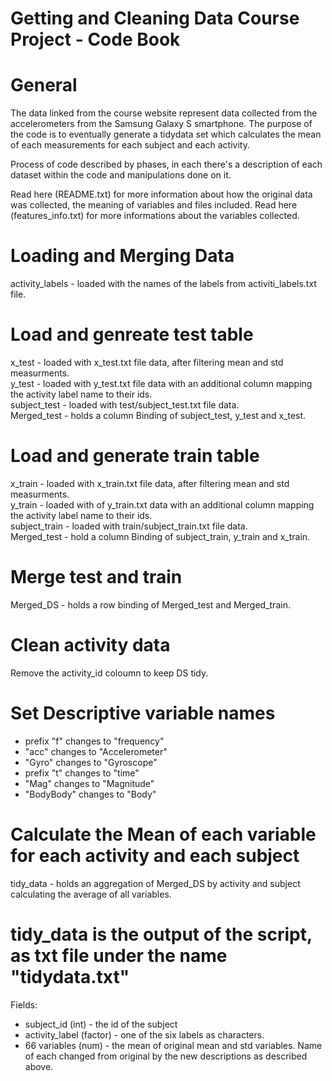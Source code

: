 
# Getting and Cleaning Data Course Project - Code Book

# General

The data linked from the course website represent data collected from the accelerometers from the Samsung Galaxy S smartphone. The purpose of the code is to eventually generate a tidydata set which calculates the mean of each measurements for each subject and each activity.

Process of code described by phases, in each there's a description of each dataset within the code and manipulations done on it.

Read here (README.txt) for more information about how the original data was collected, the meaning of variables and files included.
Read here (features_info.txt) for more informations about the variables collected.


# Loading and Merging Data
activity_labels - loaded with the names of the labels from activiti_labels.txt file.

# Load and genreate test table
x_test - loaded with x_test.txt file data, after filtering mean and std measurments.</br>
y_test - loaded with y_test.txt file data with an additional column mapping the activity label name to their ids. </br>
subject_test - loaded with test/subject_test.txt file data. </br>
Merged_test - holds a column Binding of subject_test, y_test and x_test.</br>

# Load and generate train table
x_train - loaded with x_train.txt file data, after filtering mean and std measurments.</br>
y_train - loaded with of y_train.txt data with an additional column mapping the activity label name to their ids.</br>
subject_train - loaded with train/subject_train.txt file data. </br>
Merged_test - hold a column Binding of subject_train, y_train and x_train. </br>

# Merge test and train
Merged_DS - holds a row binding of Merged_test and Merged_train.

# Clean activity data
Remove the activity_id coloumn to keep DS tidy.

# Set Descriptive variable names
- prefix "f" changes to "frequency"
- "acc" changes to "Accelerometer"
- "Gyro" changes to "Gyroscope"
- prefix "t" changes to "time"
- "Mag" changes to "Magnitude"
- "BodyBody" changes to "Body"

# Calculate the Mean of each variable for each activity and each subject
tidy_data - holds an aggregation of Merged_DS by activity and subject calculating the average of all variables.

# tidy_data is the output of the script, as txt file under the name "tidydata.txt"
Fields:
- subject_id (int) - the id of the subject
- activity_label (factor) - one of the six labels as characters.
- 66 variables (num) - the mean of original mean and std variables. Name of each changed from original by the new descriptions as described above. 

 












